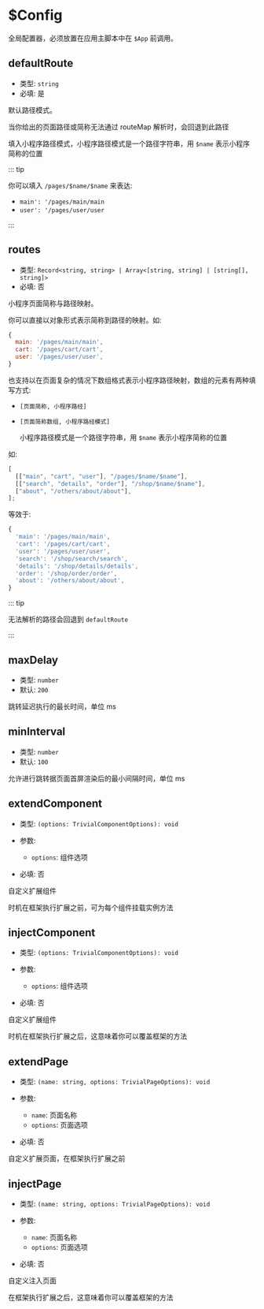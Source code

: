 # $Config

全局配置器，必须放置在应用主脚本中在 `$App` 前调用。

## defaultRoute

- 类型: `string`
- 必填: 是

默认路径模式。

当你给出的页面路径或简称无法通过 routeMap 解析时，会回退到此路径

填入小程序路径模式，小程序路径模式是一个路径字符串，用 `$name` 表示小程序简称的位置

::: tip

你可以填入 `/pages/$name/$name` 来表达:

- `main': '/pages/main/main`
- `user': '/pages/user/user`

:::

## routes

- 类型: `Record<string, string> | Array<[string, string] | [string[], string]>`
- 必填: 否

小程序页面简称与路径映射。

你可以直接以对象形式表示简称到路径的映射。如:

```js
{
  main: '/pages/main/main',
  cart: '/pages/cart/cart',
  user: '/pages/user/user',
}
```

也支持以在页面复杂的情况下数组格式表示小程序路径映射，数组的元素有两种填写方式:

- `[页面简称, 小程序路经]`

- `[页面简称数组, 小程序路经模式]`

  小程序路径模式是一个路径字符串，用 `$name` 表示小程序简称的位置

如:

```js
[
  [["main", "cart", "user"], "/pages/$name/$name"],
  [["search", "details", "order"], "/shop/$name/$name"],
  ["about", "/others/about/about"],
];
```

等效于:

```js
{
  'main': '/pages/main/main',
  'cart': '/pages/cart/cart',
  'user': '/pages/user/user',
  'search': '/shop/search/search',
  'details': '/shop/details/details',
  'order': '/shop/order/order',
  'about': '/others/about/about',
}
```

::: tip

无法解析的路径会回退到 `defaultRoute`

:::

## maxDelay

- 类型: `number`
- 默认: `200`

跳转延迟执行的最长时间，单位 ms

## minInterval

- 类型: `number`
- 默认: `100`

允许进行跳转据页面首屏渲染后的最小间隔时间，单位 ms

## extendComponent

- 类型: `(options: TrivialComponentOptions): void`

- 参数:

  - `options`: 组件选项

- 必填: 否

自定义扩展组件

时机在框架执行扩展之前，可为每个组件挂载实例方法

## injectComponent

- 类型: `(options: TrivialComponentOptions): void`

- 参数:

  - `options`: 组件选项

- 必填: 否

自定义扩展组件

时机在框架执行扩展之后，这意味着你可以覆盖框架的方法

## extendPage

- 类型: `(name: string, options: TrivialPageOptions): void`

- 参数:

  - `name`: 页面名称
  - `options`: 页面选项

- 必填: 否

自定义扩展页面，在框架执行扩展之前

## injectPage

- 类型: `(name: string, options: TrivialPageOptions): void`

- 参数:

  - `name`: 页面名称
  - `options`: 页面选项

- 必填: 否

自定义注入页面

在框架执行扩展之后，这意味着你可以覆盖框架的方法
